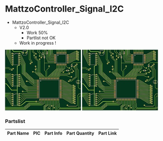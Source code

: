 # MattzoController_Signal_I2C
+ MattzoController_Signal_I2C
	+ V2.0
		* Work 50%
		* Partlist not OK
	+ Work in progress !
<img src="https://github.com/Backkevin/My_LEGO_Project/blob/master/MattzoController_Signal_I2C/IMAGE/Default.jpg">
<img src="https://github.com/Backkevin/My_LEGO_Project/blob/master/MattzoController_Signal_I2C/IMAGE/Default.jpg">

### Partslist 
                    
  Part Name   |      PIC      |   Part Info   | Part Quantity |   Part Link 
------------- | ------------- | ------------- | ------------- | -------------
